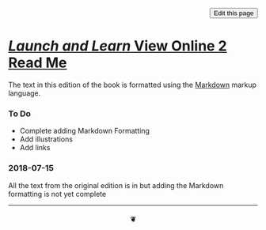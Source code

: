 <span style=display:none; >[You are now in a GitHub source code view - click this link to view Read Me file as a web page]( https://launchandlearn.github.io/index.html#online-version2/README.md "View file as a web page." ) </span>

<div style=text-align:right; ><input type=button onclick="window.location.href='https://github.com/launchandlearn/launchandlearn.github.io/tree/master/online-version2'";
value='Edit this page' class="btn btn-primary" title="Download versions available for you to remix" ></div>

# [_Launch and Learn_ View Online 2 Read Me]( #online-version2/README.md )



The text in this edition of the book is formatted using the [Markdown]( https://en.wikipedia.org/wiki/Markdown ) markup language.


### To Do

* Complete adding Markdown Formatting
* Add illustrations
* Add links


### 2018-07-15

All the text from the original edition is in but adding the Markdown formatting is not yet complete


***

#### <center title="hello!" >❦</center>
